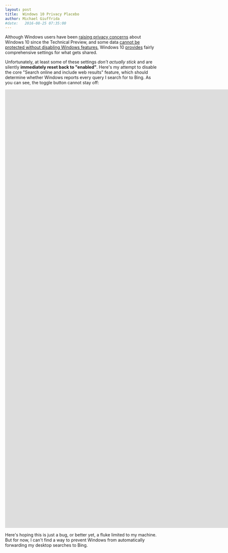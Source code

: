 ```yaml
---
layout: post
title:  Windows 10 Privacy Placebo
author: Michael Giuffrida
#date:   2016-08-25 07:35:00
---
```


Although Windows users have been [raising privacy concerns](http://www.techrepublic.com/article/windows-10-violates-your-privacy-by-default-heres-how-you-can-protect-yourself/) about Windows 10
since the Technical Preview, and some data [cannot be protected without
disabling Windows features](), Windows 10 [provides](http://www.theverge.com/2015/9/28/9409557/microsoft-windows-10-privacy-concerns-response)
fairly comprehensive settings for what gets shared.

Unfortunately, at least some of these settings *don't actually stick* and are
silently **immediately reset back to "enabled"**. Here's my attempt to disable
the core "Search online and include web results" feature, which should determine
whether Windows reports every query I search for to Bing. As you can see, the
toggle button cannot stay off:

<iframe width="2560" height="1440"
    src="https://www.youtube.com/embed/Att7sLTZ3LM" frameborder="0" allowfullscreen>
</iframe>

Here's hoping this is just a bug, or better yet, a fluke limited to my machine.
But for now, I can't find a way to prevent Windows from automatically forwarding
my desktop searches to Bing.
